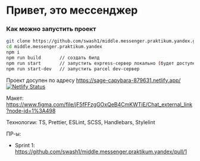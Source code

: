 # Привет, это мессенджер
### Как можно запустить проект
```bash
git clone https://github.com/swash1/middle.messenger.praktikum.yandex.git
cd middle.messenger.praktikum.yandex
npm i
npm run build       // создать билд
npm run start       // запустить express-сервер локально (будет доступен по адресу localhost:3000)
npm run start-dev   // запустить parcel dev-сервер
```
Проект досупен по адресу 
https://sage-capybara-879631.netlify.app/
[![Netlify Status](https://api.netlify.com/api/v1/badges/e2d8572c-e6c9-429f-a3c1-63c03b42c099/deploy-status)](https://app.netlify.com/sites/sage-capybara-879631/deploys)

Макет: https://www.figma.com/file/jF5fFFzgGOxQeB4CmKWTiE/Chat_external_link?node-id=1%3A498

Технологии: TS, Prettier, ESLint, SCSS, Handlebars, Stylelint

ПР-ы:
 - Sprint 1: https://github.com/swash1/middle.messenger.praktikum.yandex/pull/1
